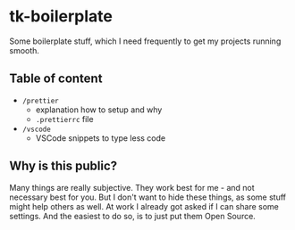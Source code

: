# tk-boilerplate

Some boilerplate stuff, which I need frequently to get my projects running smooth.

## Table of content

- `/prettier`
  - explanation how to setup and why
  - `.prettierrc` file
- `/vscode`
  - VSCode snippets to type less code

## Why is this public?

Many things are really subjective. They work best for me - and not necessary best for you.
But I don't want to hide these things, as some stuff might help others as well.
At work I already got asked if I can share some settings.
And the easiest to do so, is to just put them Open Source.
